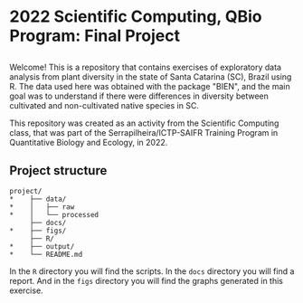 # 2022 Scientific Computing, QBio Program: Final Project
## 

Welcome! This is a repository that contains exercises of exploratory data analysis from plant diversity in the state of Santa Catarina (SC), Brazil using R. The data used here was obtained with the package "BIEN", and the main goal was to understand if there were differences in diversity between cultivated and non-cultivated native species in SC.

This repository was created as an activity from the Scientific Computing class, that was part of the Serrapilheira/ICTP-SAIFR Training Program in Quantitative Biology and Ecology, in 2022.

## Project structure

```
project/
*    ├── data/
*    │   ├── raw
*    │   └── processed
     ├── docs/
*    ├── figs/
     ├── R/
*    ├── output/
*    └── README.md
```
In the `R` directory you will find the scripts. In the `docs` directory you will find a report. And in the `figs` directory you will find the graphs generated in this exercise. 